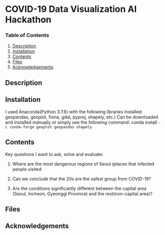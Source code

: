 # COVID-19 Data Visualization AI Hackathon

### Table of Contents

1. [Description](readme.md)
1. [Installation](readme.md)
2. [Contents](readme.md)
3. [Files](readme.md)
4. [Acknowledgements](readme.md)

## Description

## Installation

I used Anaconda(Python 3.7.6) with the following libraries installed: geopandas, geoplot, fiona, gdal, pyproj, shapely, etc.) Can be downloaded and installed manually or simply use the following command: conda install <code>-c conda-forge geoplot geopandas shapely</code>

## Contents

Key questions I want to ask, solve and evaluate:

1. Where are the most dangerous regions of Seoul (places that infected people visited

2. Can we conclude that the 20s are the safest group from COVID-19?

3. Are the conditions significantly different between the capital area (Seoul, Incheon, Gyeonggi Province) and the rest(non-capital area)?


## Files


## Acknowledgements
